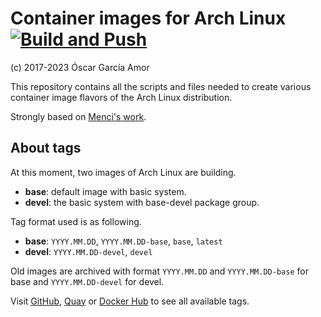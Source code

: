 # Container images for Arch Linux [![Build and Push](https://github.com/ogarcia/docker-archlinux/actions/workflows/build.yaml/badge.svg)](https://github.com/ogarcia/docker-archlinux/actions/workflows/build.yaml)

(c) 2017-2023 Óscar García Amor

This repository contains all the scripts and files needed to create various
container image flavors of the Arch Linux distribution.

Strongly based on [Menci's work][menci].

[menci]: https://github.com/Menci/docker-archlinuxarm

## About tags

At this moment, two images of Arch Linux are building.

- **base**: default image with basic system.
- **devel**: the basic system with base-devel package group.

Tag format used is as following.

- **base**: `YYYY.MM.DD`, `YYYY.MM.DD-base`, `base`, `latest`
- **devel**: `YYYY.MM.DD-devel`, `devel`

Old images are archived with format `YYYY.MM.DD` and `YYYY.MM.DD-base` for
base and `YYYY.MM.DD-devel` for devel.

Visit [GitHub][gh], [Quay][quay] or [Docker Hub][dh] to see all available
tags.

[gh]: https://github.com/users/ogarcia/packages/container/package/archlinux
[quay]: https://quay.io/repository/ogarcia/archlinux
[dh]: https://hub.docker.com/r/ogarcia/archlinux/
